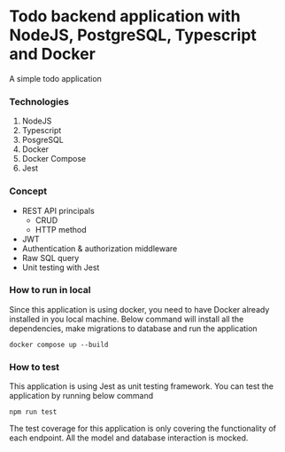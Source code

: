 # Todo backend application with NodeJS, PostgreSQL, Typescript and Docker

A simple todo application

### Technologies

1. NodeJS
2. Typescript
3. PosgreSQL
4. Docker
5. Docker Compose
6. Jest

### Concept

- REST API principals
  - CRUD
  - HTTP method
- JWT
- Authentication & authorization middleware
- Raw SQL query
- Unit testing with Jest

### How to run in local

Since this application is using docker, you need to have Docker already installed in you local machine. Below command will install all the dependencies, make migrations to database and run the application

```
docker compose up --build
```

### How to test

This application is using Jest as unit testing framework. You can test the application by running below command

```
npm run test
```

The test coverage for this application is only covering the functionality of each endpoint. All the model and database interaction is mocked.
